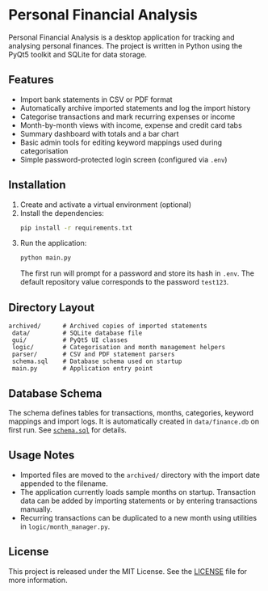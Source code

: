 # Personal Financial Analysis

Personal Financial Analysis is a desktop application for tracking and analysing personal finances. The project is written in Python using the PyQt5 toolkit and SQLite for data storage.

## Features

- Import bank statements in CSV or PDF format
- Automatically archive imported statements and log the import history
- Categorise transactions and mark recurring expenses or income
- Month-by-month views with income, expense and credit card tabs
- Summary dashboard with totals and a bar chart
- Basic admin tools for editing keyword mappings used during categorisation
- Simple password-protected login screen (configured via `.env`)

## Installation

1. Create and activate a virtual environment (optional)
2. Install the dependencies:
   ```bash
   pip install -r requirements.txt
   ```
3. Run the application:
   ```bash
   python main.py
   ```
   The first run will prompt for a password and store its hash in `.env`. The default repository value corresponds to the password `test123`.

## Directory Layout

```
archived/      # Archived copies of imported statements
 data/         # SQLite database file
 gui/          # PyQt5 UI classes
 logic/        # Categorisation and month management helpers
 parser/       # CSV and PDF statement parsers
 schema.sql    # Database schema used on startup
 main.py       # Application entry point
```

## Database Schema
The schema defines tables for transactions, months, categories, keyword mappings and import logs. It is automatically created in `data/finance.db` on first run. See [`schema.sql`](schema.sql) for details.

## Usage Notes

- Imported files are moved to the `archived/` directory with the import date appended to the filename.
- The application currently loads sample months on startup. Transaction data can be added by importing statements or by entering transactions manually.
- Recurring transactions can be duplicated to a new month using utilities in `logic/month_manager.py`.

## License

This project is released under the MIT License. See the [LICENSE](LICENSE) file for more information.

